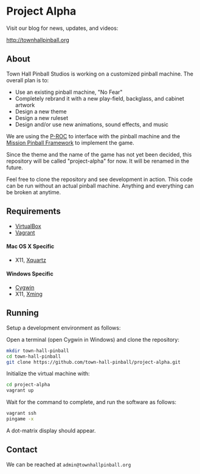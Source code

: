 # Project Alpha

Visit our blog for news, updates, and videos:

http://townhallpinball.org

## About

Town Hall Pinball Studios is working on a customized pinball machine. The
overall plan is to:

* Use an existing pinball machine, "No Fear"
* Completely rebrand it with a new play-field, backglass, and cabinet artwork
* Design a new theme
* Design a new ruleset
* Design and/or use new animations, sound effects, and music

We are using the
[P-ROC](http://www.pinballcontrollers.com/index.php/products/p-roc)
to interface with the pinball machine and the
[Mission Pinball Framework](https://missionpinball.com/)
to implement the game.

Since the theme and the name of the game has not yet been decided,
this repository will be called "project-alpha" for now. It will be renamed
in the future.

Feel free to clone the repository and see development in action. This code
can be run without an actual pinball machine. Anything and everything can be
broken at anytime.

## Requirements

* [VirtualBox](https://www.virtualbox.org/)
* [Vagrant](https://www.vagrantup.com/)

#### Mac OS X Specific

* X11, [Xquartz](http://xquartz.macosforge.org/trac/wiki)

#### Windows Specific

* [Cygwin](https://www.cygwin.com)
* X11, [Xming](https://sourceforge.net/projects/xming/files/latest/download)

## Running

Setup a development environment as follows:

Open a terminal (open Cygwin in Windows) and clone the repository:

```bash
mkdir town-hall-pinball
cd town-hall-pinball
git clone https://github.com/town-hall-pinball/project-alpha.git
```

Initialize the virtual machine with:

``` bash
cd project-alpha
vagrant up
```

Wait for the command to complete, and run the software as follows:

```bash
vagrant ssh
pingame -x
```
A dot-matrix display should appear.

## Contact

We can be reached at `admin@townhallpinball.org`


